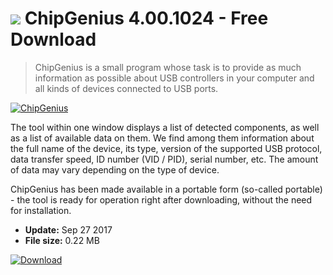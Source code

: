 # ![](https://cdn.softexe.net/static/icon/c/chipgenius-10804.png) ChipGenius 4.00.1024 - Free Download

> ChipGenius is a small program whose task is to provide as much information as possible about USB controllers in your computer and all kinds of devices connected to USB ports.

[![ChipGenius](https:https://tse3.mm.bing.net/th?id=OIP.bQ6OwOY3omnV7DYI-ClJegHaF0&pid=Api)](https://softexe.net/win/system/diagnostics-tests/chipgenius:pRhRd.html)

The tool within one window displays a list of detected components, as well as a list of available data on them. We find among them information about the full name of the device, its type, version of the supported USB protocol, data transfer speed, ID number (VID / PID), serial number, etc. The amount of data may vary depending on the type of device.
 
 ChipGenius has been made available in a portable form (so-called portable) - the tool is ready for operation right after downloading, without the need for installation.


- **Update:** Sep 27 2017
- **File size:** 0.22 MB

[![Download](https://cdn.softexe.net/static/img/download.png)](https://softexe.net/win/system/diagnostics-tests/chipgenius:pRhRd.html)

